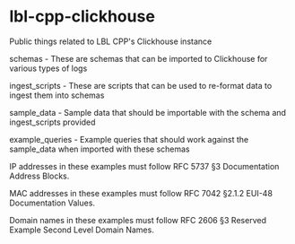 # lbl-cpp-clickhouse
Public things related to LBL CPP's Clickhouse instance

schemas - These are schemas that can be imported to Clickhouse for various types of logs

ingest_scripts - These are scripts that can be used to re-format data to ingest them into schemas

sample_data - Sample data that should be importable with the schema and ingest_scripts provided

example_queries - Example queries that should work against the sample_data when imported with these schemas

IP addresses in these examples must follow RFC 5737 §3 Documentation Address Blocks.

MAC addresses in these examples must follow RFC 7042 §2.1.2 EUI-48 Documentation Values.

Domain names in these examples must follow RFC 2606 §3 Reserved Example Second Level Domain Names.
